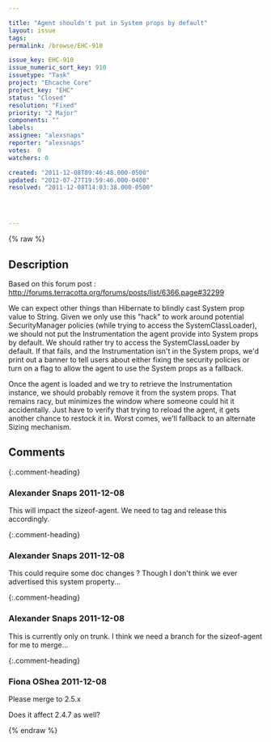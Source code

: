 ```yaml
---

title: "Agent shouldn't put in System props by default"
layout: issue
tags: 
permalink: /browse/EHC-910

issue_key: EHC-910
issue_numeric_sort_key: 910
issuetype: "Task"
project: "Ehcache Core"
project_key: "EHC"
status: "Closed"
resolution: "Fixed"
priority: "2 Major"
components: ""
labels: 
assignee: "alexsnaps"
reporter: "alexsnaps"
votes:  0
watchers: 0

created: "2011-12-08T09:46:48.000-0500"
updated: "2012-07-27T19:59:46.000-0400"
resolved: "2011-12-08T14:03:38.000-0500"




---
```


{% raw %}

## Description

<div markdown="1" class="description">

Based on this forum post : http://forums.terracotta.org/forums/posts/list/6366.page#32299

We can expect other things than Hibernate to blindly cast System prop value to String. Given we only use this "hack" to work around potential SecurityManager policies (while trying to access the SystemClassLoader), we should not put the Instrumentation the agent provide into System props by default.
We should rather try to access the SystemClassLoader by default. If that fails, and the Instrumentation isn't in the System props, we'd print out a banner to tell users about either fixing the security policies or turn on a flag to allow the agent to use the System props as a fallback.

Once the agent is loaded and we try to retrieve the Instrumentation instance, we should probably remove it from the system props. That remains racy, but minimizes the window where someone could hit it accidentally. Just have to verify that trying to reload the agent, it gets another chance to restock it in.
Worst comes, we'll fallback to an alternate Sizing mechanism.  

</div>

## Comments


{:.comment-heading}
### **Alexander Snaps** <span class="date">2011-12-08</span>

<div markdown="1" class="comment">

This will impact the sizeof-agent. We need to tag and release this accordingly. 

</div>


{:.comment-heading}
### **Alexander Snaps** <span class="date">2011-12-08</span>

<div markdown="1" class="comment">

This could require some doc changes ? Though I don't think we ever advertised this system property...

</div>


{:.comment-heading}
### **Alexander Snaps** <span class="date">2011-12-08</span>

<div markdown="1" class="comment">

This is currently only on trunk. I think we need a branch for the sizeof-agent for me to merge... 

</div>


{:.comment-heading}
### **Fiona OShea** <span class="date">2011-12-08</span>

<div markdown="1" class="comment">

Please merge to 2.5.x

Does it affect 2.4.7 as well?

</div>



{% endraw %}
